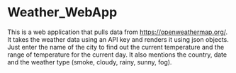 # Weather_WebApp

This is a web application that pulls data from https://openweathermap.org/.
It takes the weather data using an API key and renders it using
json objects.
Just enter the name of the city to find out the current temperature
and the range of temperature for the current day.
It also mentions the country, date and the weather type (smoke, cloudy, rainy, sunny, fog).
